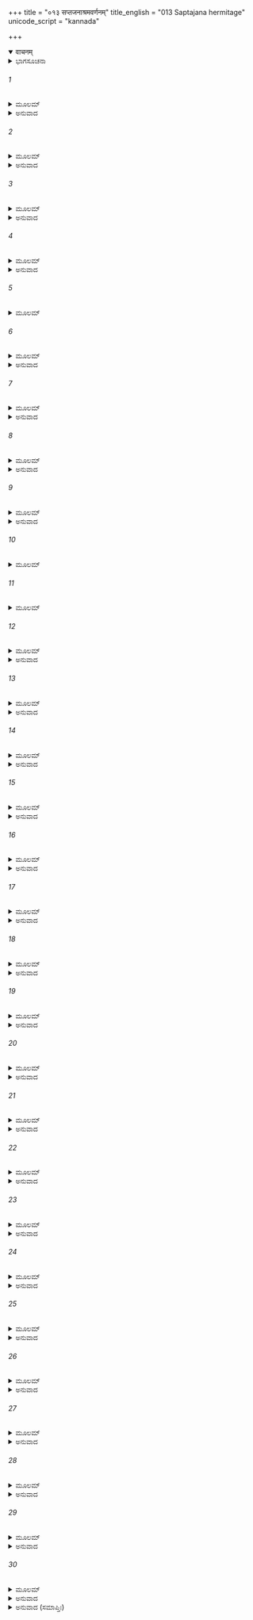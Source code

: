 +++
title = "०१३ सप्तजनाश्रमवर्णनम्"
title_english = "013 Saptajana hermitage"
unicode_script = "kannada"

+++
<details open><summary>वाचनम्</summary>

<div class="audioEmbed"  caption="श्रीराम-हरिसीताराममूर्ति-घनपाठिभ्यां वचनम्" src="https://archive.org/download/Ramayana-recitation-Sriram-harisItArAmamUrti-Ghanapaati-v2/Kanda_4/Kanda_4_KSK-013-Saptha_Jana_Shrama_Varnanam_0.mp3"></div>
</details>



<details><summary>ಭಾಗಸೂಚನಾ</summary>

ಶ್ರೀರಾಮನೇ ಮೊದಲಾದವರು ಮಾರ್ಗದಲ್ಲಿ ಸುಂದರ ದೃಶ್ಯಗಳನ್ನು ನೋಡುತ್ತಾ ಸಪ್ತಜನಾಶ್ರಮವನ್ನು ದೂರದಿಂದ ದರ್ಶಿಸಿ ಕಿಷ್ಕಿಂಧೆಗೆ ತೆರಳಿದುದು
</details>

###### 1


<details><summary>ಮೂಲಮ್</summary>

ಋಷ್ಯಮೂಕಾತ್ ಸ ಧರ್ಮಾತ್ಮಾ ಕಿಷ್ಕಿಂಧಾಂ ಲಕ್ಷ್ಮಣಾಗ್ರಜಃ ।  
ಜಗಾಮ ಸಹ ಸುಗ್ರೀವೋ ವಾಲಿವಿಕ್ರಮ ಪಾಲಿತಾಮ್ ॥
</details>

<details><summary>ಅನುವಾದ</summary>

ಲಕ್ಷ್ಮಣಾಗ್ರಜ ಧರ್ಮಾತ್ಮಾ ಶ್ರೀರಾಮ ಸುಗ್ರೀವನನ್ನು ಜೊತೆಗೆ ಕರೆದುಕೊಂಡು ಪುನಃ ಋಷ್ಯಮೂಕದಿಂದ ವಾಲಿಯ ಪರಾಕ್ರಮದಿಂದ ಸುರಕ್ಷಿತವಾದ ಆ ಕಿಷ್ಕಿಂಧಾಪುರಿಗೆ ಹೊರಟರು.॥1॥
</details>

###### 2


<details><summary>ಮೂಲಮ್</summary>

ಸಮುದ್ಯಮ್ಯ ಮಹಚ್ಚಾಪಂ ರಾಮಃ ಕಾಂಚನಭೂಷಿತಮ್ ।  
ಶರಾಂಶ್ಚಾದಿತ್ಯಸಂಕಾಶಾನ್ ಗೃಹೀತ್ವಾ ರಣಸಾಧಕಾನ್ ॥
</details>

<details><summary>ಅನುವಾದ</summary>

ತನ್ನ ಸುವರ್ಣಭೂಷಿತ ವಿಶಾಲ ಧನುಸ್ಸನ್ನು ಎತ್ತಿಕೊಂಡು, ಯುದ್ದದಲ್ಲಿ ಸಫಲತೆ ಕೊಡುವ ಸೂರ್ಯನಂತಿರುವ ತೇಜಸ್ವೀ ಬಾಣಗಳನ್ನು ಧರಿಸಿ ಶ್ರೀರಾಮನು ಅಲ್ಲಿಂದ ಪ್ರಸ್ಥಾನಗೈದನು.॥2॥
</details>

###### 3


<details><summary>ಮೂಲಮ್</summary>

ಅಗ್ರತಸ್ತು ಯಯೌ ತಸ್ಯ ರಾಘವಸ್ಯ ಮಹಾತ್ಮನಃ ।  
ಸುಗ್ರೀವಃ ಸಂಹತಗ್ರೀವೋ ಲಕ್ಷ್ಮಣಶ್ಚ ಮಹಾಬಲಃ ॥
</details>

<details><summary>ಅನುವಾದ</summary>

ಮಹಾತ್ಮಾ ರಘುನಾಥನ ಮುಂದುಗಡೆ ಸುಸಂಘಟಿತವಾದ ಸುಗ್ರೀವ ಮತ್ತು ಮಹಾಬಲೀ ಲಕ್ಷ್ಮಣನೂ ನಡೆಯುತ್ತಿದ್ದರು.॥3॥
</details>

###### 4


<details><summary>ಮೂಲಮ್</summary>

ಪೃಷ್ಠತೋ ಹನುಮಾನ್ ವೀರೋ ನಲೋ ನೀಲಶ್ಚ ವೀರ್ಯವಾನ್ ।  
ತಾರಶ್ಚೈವ  ಮಹಾತೇಜಾ ಹರಿಯೂಥಪಯೂಥಪಃ ॥
</details>

<details><summary>ಅನುವಾದ</summary>

ಅವರ ಹಿಂದೆ ವೀರ ಹನುಮಂತ, ನಳ, ಪರಾಕ್ರಮಿ ನೀಳ, ವಾನರ ಯೂಥಗಳ ಯೂಥಪತಿ ಮಹಾತೇಜಸ್ವೀ ತಾರನು ನಡೆಯುತ್ತಿದ್ದರು.॥4॥
</details>

###### 5


<details><summary>ಮೂಲಮ್</summary>

ತೇ ವೀಕ್ಷಮಾಣಾ ವೃಕ್ಷಾಂಶ್ಚ ಪುಷ್ಪಭಾರಾವಲಂಬಿನಃ ।  
ಪ್ರಸನ್ನಾಂಬುವಹಾಶ್ಚೈವ ಸರಿತಃ ಸಾಗರಂಗಮಾಃ ॥
</details>

###### 6


<details><summary>ಮೂಲಮ್</summary>

ಕಂದರಾಣಿ ಚ ಶೈಲಾಂಶ್ಚ ನಿರ್ದರಾಣಿ ಗುಹಾಸ್ತಥಾ ।  
ಶಿಖರಾಣಿ ಚ ಮುಖ್ಯಾನಿ ದರೀಶ್ಚ ಪ್ರಿಯದರ್ಶನಾಃ ॥
</details>

<details><summary>ಅನುವಾದ</summary>

ಅವರೆಲ್ಲರೂ ಹೂವುಗಳ ಭಾರದಿಂದ ಬಾಗಿರುವ ವೃಕ್ಷಗಳನ್ನು, ಸ್ವಚ್ಛ ಜಲವುಳ್ಳ ಸಮುದ್ರಗಾಮಿನೀ ನದಿಗಳನ್ನೂ, ಕಂದರಗಳನ್ನೂ, ಪರ್ವತಗಳನ್ನೂ, ಕಲ್ಲಿನ ಗುಹೆಗಳನ್ನೂ, ಮುಖ್ಯ-ಮುಖ್ಯ ಶಿಖರಗಳನ್ನು, ಸುಂದರವಾಗಿ ಕಾಣುವ ಗಹನ ಗುಹೆಗಳನ್ನು ನೋಡುತ್ತಾ ಮುಂದುವರಿದರು.॥5-6॥
</details>

###### 7


<details><summary>ಮೂಲಮ್</summary>

ವೈದೂರ್ಯವಿಮಲೈಸ್ತೋಯೈಃ ಪದ್ಮೈಶ್ಚಾಕೋಶಕುಡ್ಮಲೈಃ ।  
ಶೋಭಿತಾನ್ ಸಜಲಾನ್ಮಾರ್ಗೇ ತಟಾಕಾಂಶ್ಚಾವಲೋಕಯನ್ ॥
</details>

<details><summary>ಅನುವಾದ</summary>

ಅವರು ದಾರಿಯಲ್ಲಿ ವೈಡೂರ್ಯಮಣಿಯಂತೆ ಬಣ್ಣದ ನಿರ್ಮಲ ನೀರಿನಿಂದ ಕೂಡಿದ ಸ್ವಲ್ಪ ಅರಳಿದ ಕಮಲಗಳಿಂದ ಶೋಭಿಸುತ್ತಿದ್ದ ಸರೋವರಗಳನ್ನು ನೋಡಿದರು.॥7॥
</details>

###### 8


<details><summary>ಮೂಲಮ್</summary>

ಕಾರಂಡೈಃ ಸಾರಸೈರ್ಹಂಸೈರ್ವಂಜುಲೈರ್ಜಲಕುಕ್ಕುಟೈಃ ।  
ಚಕ್ರವಾಕೈಸ್ಥಥಾಚಾನ್ಯೈಃ ಶಕುನೈಃ ಪ್ರತಿಪನಾದಿತಾನ್ ॥
</details>

<details><summary>ಅನುವಾದ</summary>

ಕಾರಂಡವ, ಸಾರಸ, ಹಂಸ, ವಂಜುಲ, ನೀರುಕೋಳಿ, ಚಕ್ರವಾಕ ಹಾಗೂ ಇತರ ಜಲಪಕ್ಷಿಗಳು ಆ ಸರೋವರ ಗಳಲ್ಲಿ ಕಲರವಮಾಡುತ್ತಿದ್ದವು. ಅವುಗಳೆಲ್ಲವುಗಳ ಧ್ವನಿ ಅಲ್ಲಿ ಪ್ರತಿಧ್ವನಿಸುತ್ತಿತ್ತು.॥8॥
</details>

###### 9


<details><summary>ಮೂಲಮ್</summary>

ಮೃದುಶಷ್ಪಾಂಕುರಾಹಾರಾನ್ನಿರ್ಭಯಾನ್ ವನಗೋಚರಾನ್ ।  
ಚರತಃ ಸರ್ವತೋಽಪಶ್ಯನ್ ಸ್ಥಲೀಷು ಹರಿಣಾನ್ ಸ್ಥಿತಾನ್ ॥
</details>

<details><summary>ಅನುವಾದ</summary>

ಬಯಲಲ್ಲಿ ಎಲ್ಲೆಡೆ ಹಸುರಾದ ಹುಲ್ಲನ್ನು ಮೇಯುತ್ತಿದ್ದ ಕಾಡಿನ ಜಿಂಕೆಗಳು ನಿರ್ಭಯವಾಗಿ ಸಂಚರಿಸುತ್ತಿದ್ದವು; ಕೆಲವೆಡೆ ನಿಂತು ನೋಡುತ್ತಿದ್ದವು. (ಇವು ಗಳನ್ನು ನೋಡುತ್ತಾ ಶ್ರೀರಾಮಾದಿಗಳು ಕಿಷ್ಕಿಂಧೆಯ ಕಡೆಗೆ ಹೋಗುತ್ತಿದ್ದರು.॥9॥
</details>

###### 10


<details><summary>ಮೂಲಮ್</summary>

ತಟಾಕವೈರಿಣಶ್ಚಾಪಿ ಶುಕ್ಲದಂತ ವಿಭೂಷಿತಾನ್ ।  
ಘೋರಾನೇಕಚರಾನ್ ವನ್ಯಾನ್ ದ್ವಿರದಾನ್ಕೂಲಘಾತಿನಃ ॥
</details>

###### 11


<details><summary>ಮೂಲಮ್</summary>

ಮತ್ತಾನ್ಗಿರಿತಟೋತ್ಕೃಷ್ಟಾನ್ ಪರ್ವತಾನಿವ ಜಂಗಮಾನ್ ।  
ವಾ ವರಾನ್ ದ್ವಿರದಪ್ರಖ್ಯಾನ್ಮಹೀರೇಣುಸಮುಕ್ಷಿತಾನ್ ॥
</details>

###### 12


<details><summary>ಮೂಲಮ್</summary>

ವನೇ ವನಚರಾಂಶ್ಚಾನ್ಯಾನ್ ಖೇಚರಾಂಶ್ಚ ವಿಹಂಗಮಾನ್ ।  
ಪಶ್ಯಂತಸ್ತ್ವರಿತಾ ಜಗ್ಮುಃ ಸುಗ್ರೀವವಶವರ್ತಿನಃ ॥
</details>

<details><summary>ಅನುವಾದ</summary>

ಬೆಳ್ಳಗಿನ ದಂತಗಳಿಂದ ಸುಶೋಭಿತವಾದ, ನೋಡಲು ಭಯಂಕರರಾದ, ಒಂಟಿಯಾಗಿ ಸಂಚರಿಸುತ್ತಾ ದಡಗಳನ್ನು ಅಗೆದು ಹಾಕುವ ಸರೋವರಗಳ ಶತ್ರುಗಳಾದ ಎರಡು ದಂತಗಳುಳ್ಳ ಮದಮತ್ತ ಕಾಡಾನೆಗಳು ಚಲಿಸುವ ಪರ್ವತಗಳಂತೆ ಕಂಡುಬರುತ್ತಿದ್ದವು. ಅವುಗಳು ಪರ್ವತ ತಪ್ಪಲನ್ನು ದಂತಗಳಿಂದ ವಿದೀರ್ಣಗೊಳಿಸಿದ್ದವು. ಕೆಲವೆಡೆ ಆನೆಯಂತಹ ವಿಶಾಲಕಾಯ ಧೂಳಿನಿಂದ ಸ್ನಾನ ಮಾಡಿದಂತೆ ಇರುವ ವಾನರರು ಕಣ್ಣಿಗೆ ಬೀಳುತ್ತಿದ್ದವು. ಇವುಗಳಲ್ಲದೆ ಆ ವನದಲ್ಲಿ ಇನ್ನೂ ಅನೇಕ ಕಾಡು ಮೃಗಗಳು, ಹಾರಾಡುತ್ತಿದ್ದ ಪಕ್ಷಿಗಳು ಕಂಡುಬರುತ್ತಿದ್ದವು. ಇವೆಲ್ಲವನ್ನು ನೋಡುತ್ತಾ ಶ್ರೀರಾಮಾದಿ ಎಲ್ಲ ಜನರು ಸುಗ್ರೀವನಿಗೆ ವಶವರ್ತಿಗಳಾಗಿ ವೇಗವಾಗಿ ಮುಂದುವರಿಯುತ್ತಿದ್ದರು.॥10-12॥
</details>

###### 13


<details><summary>ಮೂಲಮ್</summary>

ತೇಷಾಂ ತು ಗಚ್ಛತಾಂ ತತ್ರ ತ್ವರಿತಂ ರಘುನಂದನಃ ।  
ದ್ರುಮಷಂಡವನಂ ದೃಷ್ಟ್ವಾ ರಾಮಃ ಸುಗ್ರೀವಮಬ್ರವೀತ್ ॥
</details>

<details><summary>ಅನುವಾದ</summary>

ಪ್ರಯಾಣ ಮಾಡುತ್ತಿದ್ದವರಲ್ಲಿ ರಘುಕುಲನಂದನ ಶ್ರೀರಾಮನು ವೃಕ್ಷ ಸಮೂಹಗಳಿಂದ ದಟ್ಟವಾದ ವನವನ್ನು ನೋಡಿ ಸುಗ್ರೀವನಲ್ಲಿ ಕೇಳಿದನು.॥13॥
</details>

###### 14


<details><summary>ಮೂಲಮ್</summary>

ಏಷ ಮೇಘ ಇವಾಕಾಶೇ ವೃಕ್ಷಷಂಡಃ ಪ್ರಕಾಶತೇ ।  
ಮೇಘಸಂಘಾತವಿಪುಲಃ ಪರ್ಯಂತಕದಲೀವೃತಃ ॥
</details>

<details><summary>ಅನುವಾದ</summary>

ವಾನರರಾಜನೇ! ಆಕಾಶದಲ್ಲಿನ ಮೇಘಗಳಂತೆ ಈ ವೃಕ್ಷಸಮೂಹ ಪ್ರಕಾಶಿಸುತ್ತಿದೆ, ಏನಿದು? ಮೇಘಗಳಂತೆ ಇವು ವಿಸ್ತಾರವಾಗಿ ಹರಡಿಕೊಂಡಿವೆ. ಇದರ ಅಂಚಿನಲ್ಲಿ ಬಾಳೆ ಗಿಡಗಳನ್ನು ನೆಟ್ಟಿರುವರು. ಅದರಿಂದ ಈ ಎಲ್ಲ ಸಮೂಹ ಆವರಿಸಿ ಕೊಂಡಿದೆ.॥14॥
</details>

###### 15


<details><summary>ಮೂಲಮ್</summary>

ಕಿಮೇತಜ್ಜ್ಞಾತುಮಿಚ್ಛಾಮಿ ಸಖೇ ಕೌತೂಹಲಂ ಮಮ ।  
ಕೌತೂಹಲಾಪನಯನಂ ಕರ್ತುಮಿಚ್ಛಾಮ್ಯಹಂ ತ್ವಯಾ ॥
</details>

<details><summary>ಅನುವಾದ</summary>

ಸಖನೇ ಇದು ಯಾವ ವನವಾಗಿದೆ? ಇದನ್ನು ನಾನು ತಿಳಿಯಲು ಬಯಸುತ್ತೇನೆ, ಇದಕ್ಕಾಗಿ ನನ್ನ ಮನಸ್ಸಿನಲ್ಲಿ ಬಹಳ ಕುತೂಹಲವಿದೆ. ನೀನು ನನ್ನ ಈ ಕುತೂಹಲವನ್ನು ನಿವಾರಿಸಬೇಕೆಂದು ನಾನು ಬಯಸುತ್ತೇನೆ.॥15॥
</details>

###### 16


<details><summary>ಮೂಲಮ್</summary>

ತಸ್ಯ ತದ್ವಚನಂ ಶ್ರುತ್ವಾ ರಾಘವಸ್ಯ ಮಹಾತ್ಮನಃ ।  
ಗಚ್ಛನ್ನೇವಾಚಚಕ್ಷೇಽಥ  ಸುಗ್ರೀವಸ್ತನ್ಮಹದ್ವನಮ್ ॥
</details>

<details><summary>ಅನುವಾದ</summary>

ಮಹಾತ್ಮಾ ರಘುನಾಥನ ಈ ಮಾತನ್ನು ಕೇಳಿ ಸುಗ್ರೀವನು ನಡೆಯುತ್ತಾ-ನಡೆಯುತ್ತಾ ಆ ವಿಶಾಲ ವನದ ಕುರಿತು ತಿಳಿಸಲು ಪ್ರಾರಂಭಿಸಿದನು.॥16॥
</details>

###### 17


<details><summary>ಮೂಲಮ್</summary>

ಏತದ್ ರಾಘವ ವಿಸ್ತೀರ್ಣಮಾಶ್ರಮಂ ಶ್ರಮನಾಶನಮ್ ।  
ಉದ್ಯಾನವನಸಂಪನ್ನಂ ಸ್ವಾದುಮೂಲಫಲೋದಕಮ್ ॥
</details>

<details><summary>ಅನುವಾದ</summary>

ರಘುನಂದನ! ಇದೊಂದು ವಿಸ್ತೃತ ಆಶ್ರಮವಾಗಿದೆ. ಅದು ಎಲ್ಲರ ಶ್ರಮವನ್ನು ನಿವಾರಿಸುವಂತಹುದು. ಇದು ಉದ್ಯಾನವನಗಳಿಂದ, ಉಪವನಗಳಿಂದ ಕೂಡಿದೆ. ಇಲ್ಲಿ ಸ್ವಾದಿಷ್ಟ ಫಲ-ಮೂಲ ಮತ್ತು ಜಲ ಧಾರಾಳವಾಗಿದೆ.॥17॥
</details>

###### 18


<details><summary>ಮೂಲಮ್</summary>

ಅತ್ರ ಸಪ್ತಜನಾ ನಾಮ ಮುನಯಃ ಸಂಶಿತವ್ರತಾಃ ।  
ಸತ್ತೈವಾಸನ್ನಧಃಶೀರ್ಷಾ ನಿಯತಂ ಜಲಶಾಯಿನಃ ॥
</details>

<details><summary>ಅನುವಾದ</summary>

ಈ ಆಶ್ರಮದಲ್ಲಿ ಸಪ್ತಜನ ಎಂಬ ಪ್ರಸಿದ್ಧ ಏಳೇ ಮುನಿಗಳು ಇರುತ್ತಿದ್ದರು, ಅವರು ಕಠೋರ ವ್ರತಪಾಲನೆಯಲ್ಲಿ ತತ್ಪರರಾಗಿದ್ದರು. ಅವರು ತಲೆಕೆಳಕಾಗಿಸಿ ತಪಸ್ಸು ಮಾಡುತ್ತಿದ್ದರು. ನಿಯಮಪೂರ್ವಕ ಇದ್ದು ನೀರಿನಲ್ಲಿ ಮಲಗುವವರಾಗಿದ್ದರು.॥18॥
</details>

###### 19


<details><summary>ಮೂಲಮ್</summary>

ಸಪ್ತರಾತ್ರೇಕೃತಾಹಾರಾ  ವಾಯುನಾವನವಾಸಿನಃ ।  
ದಿವಂ ವರ್ಷಶತೈರ್ಯಾತಾಃ ಸಪ್ತಭಿಃ ಸಕಲೇವರಾಃ ॥
</details>

<details><summary>ಅನುವಾದ</summary>

ಏಳು ಹಗಲು-ರಾತ್ರೆಗಳನ್ನು ಕಳೆದು ಕೇವಲ ವಾಯು ಭಕ್ಷಣಮಾಡುತ್ತಿದ್ದರು ಹಾಗೂ ಒಂದೇ ಸ್ಥಾನದಲ್ಲಿ ನಿಶ್ಚಲವಾಗಿ ಇರುತ್ತಿದ್ದರು. ಹೀಗೆ ಏಳುನೂರು ವರ್ಷ ತಪಸ್ಸು ಮಾಡಿ ಅವರು ಸಶರೀರರಾಗಿ ಸ್ವರ್ಗಕ್ಕೆ ತೆರಳಿದರು.॥19॥
</details>

###### 20


<details><summary>ಮೂಲಮ್</summary>

ತೇಷಾಮೇತ್ ಪ್ರಭಾವೇಣ ದ್ರುಮಪ್ರಾಕಾರಸಂವೃತಮ್ ।  
ಆಶ್ರಮಂ ಸುದುರಾಧರ್ಷಮಪಿ ಸೇಂದ್ರೈಃ ಸುರಾಸುರೈಃ ॥
</details>

<details><summary>ಅನುವಾದ</summary>

ಅವರ ಪ್ರಭಾವದಿಂದಲೇ ದಟ್ಟ ವೃಕ್ಷಗಳು ಕೊಡೆಯಂತೆ ಸುತ್ತುವರಿದ ಈ ಆಶ್ರಮವು ಇಂದ್ರಾದಿದೇವತೆಗಳಿಗೆ ಮತ್ತು ಅಸುರರಿಗೂ ಕೂಡ ಅತ್ಯಂತ ದುರ್ಧರ್ಷವಾಗಿದೆ.॥20॥
</details>

###### 21


<details><summary>ಮೂಲಮ್</summary>

ಪಕ್ಷಿಣೋ ವರ್ಜಯಂತ್ಯೇತತ್ತಥಾನ್ಯೇ ವನಚಾರಿಣಃ ।  
ವಿಶಂತಿ ಮೋಹಾದ್ ಯೇಽಪ್ಯತ್ರ ನ ನಿವರ್ತಂತೇ ತೇ ಪುನಃ ॥
</details>

<details><summary>ಅನುವಾದ</summary>

ಪಕ್ಷಿಗಳು ಹಾಗೂ ಇತರ ಕಾಡು ಪ್ರಾಣಿಗಳು ದೂರದಿಂದಲೇ ತ್ಯಜಿಸುತ್ತಾರೆ. ಮೋಹವಶದಿಂದ ಇದರೊಳಗೆ ಪ್ರವೇಶಿಸಿದರೆ ಮತ್ತೆ ಎಂದಿಗೂ ಮರಳುವುದಿಲ್ಲ.॥21॥
</details>

###### 22


<details><summary>ಮೂಲಮ್</summary>

ವಿಭೂಷಣರವಾಶ್ಚಾತ್ರ ಶ್ರೂಯಂತೇ ಸಕಲಾಕ್ಷರಾಃ ।  
ತೂರ್ಯಗೀತಸ್ವನಶ್ಚಾಪಿ ಗಂಧೋ ದಿವ್ಯಶ್ಚ ರಾಘವ ॥
</details>

<details><summary>ಅನುವಾದ</summary>

ರಘುನಂದನ! ಇಲ್ಲಿ ಮಧುರಾಕ್ಷರ ವಾಣಿಯೊಂದಿಗೆ ಆಭೂಷಣಗಳ ಝಣತ್ಕಾರವೂ ಕೇಳಿ ಬರುತ್ತದೆ. ವಾದ್ಯ ಮತ್ತು ಸಂಗೀತದ ಮಧುರ ಧ್ವನಿಯೂ ಕಿವಿಗೆ ಬೀಳುತ್ತದೆ ಮತ್ತು ದಿವ್ಯ ಸುಗಂಧವೂ ಅನುಭವಕ್ಕೆ ಬರುತ್ತದೆ.॥22॥
</details>

###### 23


<details><summary>ಮೂಲಮ್</summary>

ತ್ರೇತಾಗ್ನಯೋಽಪಿ ದೀಪ್ಯಂತೇ ಧೂಮೋ ಹ್ಯೇಷ ಪ್ರದೃಶ್ಯತೇ ।  
ವೇಷ್ಟಯನ್ನಿವ ವೃಕ್ಷಾಗ್ರಾನ್ ಕಪೋತಾಂಗಾರುಣೋ ಘನಃ ॥
</details>

<details><summary>ಅನುವಾದ</summary>

ಆಹವನೀಯ ಆದಿ ತ್ರಿವಿಧ ಅಗ್ನಿಗಳೂ ಇಲ್ಲಿ ಪ್ರಜ್ವಲಿಸುತ್ತಿವೆ. ಇವು ಪಾರಿವಾಳದ ಬಣ್ಣದಂತೆ ದಟ್ಟವಾದ ಧೂಮವು ಏಳುವುದು ಕಂಡುಬರುತ್ತದೆ. ಅದು ವೃಕ್ಷಾಗ್ರಗಳನ್ನು ಆವರಿಸಿಕೊಂಡಿರುತ್ತದೆ.॥23॥
</details>

###### 24


<details><summary>ಮೂಲಮ್</summary>

ಏತೇ ವೃಕ್ಷಾಃ ಪ್ರಕಾಶಂತೇ ಧೂಮಸಂಸಕ್ತಮಸ್ತಕಾಃ ।  
ಮೇಘಜಾಲಪ್ರತಿಚ್ಛನ್ನಾ ವೈದೂರ್ಯಗಿರಯೋ ಯಥಾ ॥
</details>

<details><summary>ಅನುವಾದ</summary>

ತುದಿಯಲ್ಲಿ ಹೋಮ ಧೂಮ ಆವರಿಸಿದ ವೃಕ್ಷಗಳು ಮೇಘ ಸಮೂಹಗಳಿಂದ ಆಚ್ಛಾದಿತ ನೀಲಕಮಲಗಳ ಪರ್ವತದಂತೆ ಪ್ರಕಾಶಿತವಾಗುತ್ತದೆ.॥24॥
</details>

###### 25


<details><summary>ಮೂಲಮ್</summary>

ಕುರು ಪ್ರಣಾಮಂ ಧರ್ಮಾತ್ಮಂ ಸ್ತೇಷಾಮುದ್ದಿಶ್ಯ ರಾಘವ ।  
ಲಕ್ಷ್ಮಣೇನ ಸಹ ಭ್ರಾತ್ರಾ ಪ್ರಯತಃ ಸಂಹತಾಂಜಲಿಃ ॥
</details>

<details><summary>ಅನುವಾದ</summary>

ಧರ್ಮಾತ್ಮ ರಘುನಂದನ! ನೀನು ಮನಸ್ಸನ್ನು ಏಕಾಗ್ರಗೊಳಿಸಿ ಕೈಗಳನ್ನು ಮುಗಿದು ಲಕ್ಷ್ಮಣನೊಂದಿಗೆ ಆ ಮುನಿಗಳನ್ನು ಉದ್ದೇಶಿಸಿ ಪ್ರಣಾಮ ಮಾಡು.॥25॥
</details>

###### 26


<details><summary>ಮೂಲಮ್</summary>

ಪ್ರಣಮಂತಿ ಹಿ ಯೇ ತೇಷಾಮೃಷೀಣಾಂ ಭಾವಿತಾತ್ಮನಾಮ್ ।  
ನ ತೇಷಾಮಶುಭಂ ಕಿಂಚಿಚ್ಛರೀರೇ ರಾಮ ದೃಶ್ಯತೇ ॥
</details>

<details><summary>ಅನುವಾದ</summary>

ಶ್ರೀರಾಮಾ! ಆ ಪವಿತ್ರ ಅಂತಃಕರಣವುಳ್ಳ ಋಷಿಗಳಿಗೆ ನಮಸ್ಕರಿಸಿದವನ ಶರೀರದಲ್ಲಿ ಕಿಂಚಿತ್ತೂ ಅಶುಭ ಉಳಿಯುವುದಿಲ್ಲ.॥26॥
</details>

###### 27


<details><summary>ಮೂಲಮ್</summary>

ತತೋ ರಾಮಃ ಸಹ ಭ್ರಾತ್ರಾ ಲಕ್ಷ್ಮಣೇನ ಕೃತಾಂಜಲಿಃ ।  
ಸಮುದ್ದಿಶ್ಯ ಮಹಾತ್ಮಾನಸ್ತಾನೃಷೀನಭ್ಯವಾದಯತ್ ॥
</details>

<details><summary>ಅನುವಾದ</summary>

ಆಗ ತಮ್ಮ ಲಕ್ಷ್ಮಣ ಸಹಿತ ಶ್ರೀರಾಮನು ಕೈಮುಗಿದು ಆ ಮಹಾತ್ಮಾ ಋಷಿಗಳನ್ನು ಉದ್ದೇಶಿಸಿ ವಂದಿಸಿದನು.॥27॥
</details>

###### 28


<details><summary>ಮೂಲಮ್</summary>

ಅಭಿವಾದ್ಯ ಚ ಧರ್ಮಾತ್ಮಾ ರಾಮೋ ಭ್ರಾತಾ ಚ ಲಕ್ಷ್ಮಣಃ ।  
ಸುಗ್ರೀವೋ ವಾನರೈಶ್ಚೈವ ಜಗ್ಮುಃ ಸಂಹೃಷ್ಟಮಾನಸಾಃ ॥
</details>

<details><summary>ಅನುವಾದ</summary>

ಧರ್ಮಾತ್ಮಾ ಶ್ರೀರಾಮ, ತಮ್ಮನಾದ ಲಕ್ಷ್ಮಣ, ಸುಗ್ರೀವ ಹಾಗೂ ಇತರ ಎಲ್ಲ ವಾನರರೂ ಆ ಋಷಿಗಳಿಗೆ ನಮಸ್ಕಾರ ಮಾಡಿ ಪ್ರಸನ್ನಚಿತ್ತರಾಗಿ ಮುಂದುವರಿದರು.॥28॥
</details>

###### 29


<details><summary>ಮೂಲಮ್</summary>

ತೇ ಗತ್ವಾ ದೂರಮಧ್ವಾನಂ ತಸ್ಮಾತ್ ಸಪ್ತಜನಾಶ್ರಮಾತ್ ।  
ದದೃಶುಸ್ತಾಂ ದುರಾಧರ್ಷಾಂ ಕಿಷ್ಕಿಂಧಾಂ ವಾಲಿಪಾಲಿತಾಮ್ ॥
</details>

<details><summary>ಅನುವಾದ</summary>

ಆ ಸಪ್ತಜನಾಶ್ರಮದಿಂದ ದೂರ ಸಾಗಿದಾಗ ಅವರೆಲ್ಲರೂ ವಾಲಿಯಿಂದ ಸುರಕ್ಷಿತವಾದ ಕಿಷ್ಕಿಂಧೆಯನ್ನು ನೋಡಿದರು.॥29॥
</details>

###### 30


<details><summary>ಮೂಲಮ್</summary>

ತತಸ್ತು ರಾಮಾನುಜರಾಮವಾನರಾಃ  
ಪ್ರಗೃಹ್ಯ ಶಸ್ತ್ರಾಣ್ಯುದಿತೋಗ್ರ ತೇಜಸಃ ।  
ಪುರೀಂ ಸುರೇಶಾತ್ಮಜವೀರ್ಯಪಾಲಿತಾಂ  
ವಧಾಯ ಶತ್ರೋಃ ಪುನರಾಗತಾಸ್ತ್ವಿಹ ॥
</details>

<details><summary>ಅನುವಾದ</summary>

ಅನಂತರ ಉಗ್ರ ತೇಜವು ಪ್ರಕಟವಾದಂತೆ ಶ್ರೀರಾಮ, ಲಕ್ಷ್ಮಣ ಮತ್ತು ವಾನರರು ಕೈಗಳಲ್ಲಿ ಅಸ್ತ್ರ-ಶಸ್ತ್ರಗಳನ್ನು ಹಿಡಿದುಕೊಂಡು ಇಂದ್ರಕುಮಾರ ವಾಲಿಯ ಪರಾಕ್ರಮದಿಂದ ಪಾಲಿತ ಕಿಷ್ಕಿಂಧಾ ಪುರಿಯನ್ನು ಶತ್ರುವಧೆಯ ನಿಮಿತ್ತದಿಂದ ಪುನಃ ಬಂದು ತಲುಪಿದರು.॥30॥
</details>

<details><summary>ಅನುವಾದ (ಸಮಾಪ್ತಿಃ)</summary>

ಶ್ರೀ ವಾಲ್ಮೀಕಿವಿರಚಿತ ಆರ್ಷರಾಮಾಯಣ ಆದಿಕಾವ್ಯದ ಕಿಷ್ಕಿಂಧಾಕಾಂಡದ ಹದಿಮೂರನೆಯ ಸರ್ಗ ಸಂಪೂರ್ಣವಾಯಿತು.॥13॥
</details>
